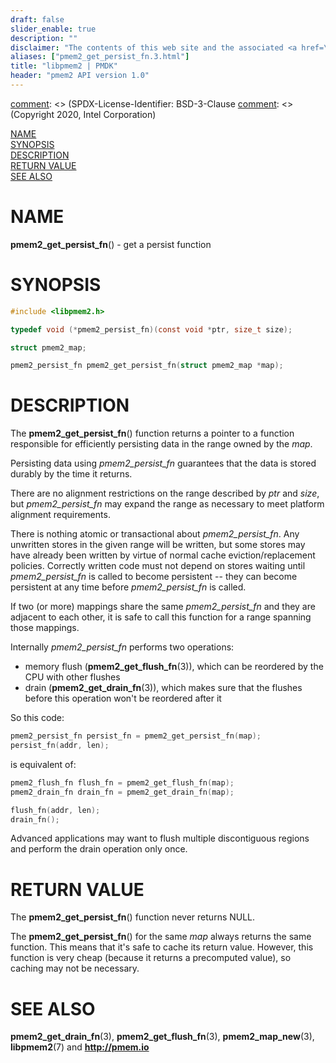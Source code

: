 ```yaml
---
draft: false
slider_enable: true
description: ""
disclaimer: "The contents of this web site and the associated <a href=\"https://github.com/pmem\">GitHub repositories</a> are BSD-licensed open source."
aliases: ["pmem2_get_persist_fn.3.html"]
title: "libpmem2 | PMDK"
header: "pmem2 API version 1.0"
---
```


[comment]: <> (SPDX-License-Identifier: BSD-3-Clause
[comment]: <> (Copyright 2020, Intel Corporation)

[comment]: <> (pmem2_get_persist_fn.3 -- man page for pmem2_get_persist_fn)

[NAME](#name)<br />
[SYNOPSIS](#synopsis)<br />
[DESCRIPTION](#description)<br />
[RETURN VALUE](#return-value)<br />
[SEE ALSO](#see-also)<br />

# NAME #

**pmem2_get_persist_fn**() - get a persist function

# SYNOPSIS #

```c
#include <libpmem2.h>

typedef void (*pmem2_persist_fn)(const void *ptr, size_t size);

struct pmem2_map;

pmem2_persist_fn pmem2_get_persist_fn(struct pmem2_map *map);
```

# DESCRIPTION #

The **pmem2_get_persist_fn**() function returns a pointer to a function
responsible for efficiently persisting data in the range owned by the *map*.

Persisting data using *pmem2_persist_fn* guarantees that the data is stored
durably by the time it returns.

There are no alignment restrictions on the range described by *ptr* and *size*,
but *pmem2_persist_fn* may expand the range as necessary to meet platform
alignment requirements.

There is nothing atomic or transactional about *pmem2_persist_fn*. Any
unwritten stores in the given range will be written, but some stores may have
already been written by virtue of normal cache eviction/replacement policies.
Correctly written code must not depend on stores waiting until
*pmem2_persist_fn* is called to become persistent -- they can become persistent
at any time before *pmem2_persist_fn* is called.

If two (or more) mappings share the same *pmem2_persist_fn* and they are
adjacent to each other, it is safe to call this function for a range spanning
those mappings.

Internally *pmem2_persist_fn* performs two operations:

- memory flush (**pmem2_get_flush_fn**(3)), which can be reordered by
the CPU with other flushes
- drain (**pmem2_get_drain_fn**(3)), which makes sure that the flushes
before this operation won't be reordered after it

So this code:

```c
pmem2_persist_fn persist_fn = pmem2_get_persist_fn(map);
persist_fn(addr, len);
```

is equivalent of:

```c
pmem2_flush_fn flush_fn = pmem2_get_flush_fn(map);
pmem2_drain_fn drain_fn = pmem2_get_drain_fn(map);

flush_fn(addr, len);
drain_fn();
```

Advanced applications may want to flush multiple discontiguous regions
and perform the drain operation only once.

# RETURN VALUE #

The **pmem2_get_persist_fn**() function never returns NULL.

The **pmem2_get_persist_fn**() for the same *map* always returns the same function.
This means that it's safe to cache its return value. However, this function
is very cheap (because it returns a precomputed value), so caching may not be
necessary.

# SEE ALSO #

**pmem2_get_drain_fn**(3), **pmem2_get_flush_fn**(3), **pmem2_map_new**(3),
**libpmem2**(7) and **<http://pmem.io>**
